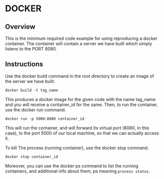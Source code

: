 # DOCKER

## Overview
This is the minimum required code example for using reproducing a docker container. The container will contain a server we have built which simply listens to the PORT 8080.

## Instructions
Use the docker build command in the root directory to create an image of the server we have built.
```
docker build -t tag_name
```
This produces a docker image for the given code with the name tag_name and you will receive a container_id for the same.
Then, to run the container, use the docker run command.
```
docker run -p 5000:8080 container_id
```
This will run the container, and will forward its virtual port (8080, in this case), to the port 5000 of our local machine, so that we can actually access it.

To kill The process (running container), use the docker stop command.
```
docker stop container_id
```

Moreover, you can use the docker ps command to list the running containers, and additional info about them, ps meaning `process status`.